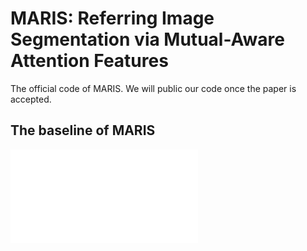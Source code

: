 # MARIS: Referring Image Segmentation via Mutual-Aware Attention Features
The official code of MARIS. We will public our code once the paper is accepted.
## The baseline of MARIS
![baseline](pic/overview.pdf "The architecture of MARIS")
